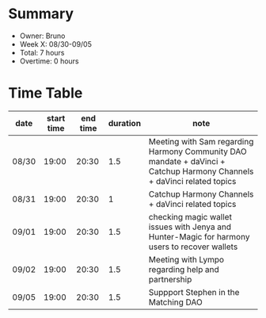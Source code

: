 # Summary
* Owner: Bruno
* Week X: 08/30-09/05
* Total: 7 hours
* Overtime: 0 hours

# Time Table
| date  | start time  | end time | duration  |  note |
|---|---|---|---|---|
| 08/30  | 19:00  | 20:30  | 1.5  | Meeting with Sam regarding Harmony Community DAO mandate +  daVinci + Catchup Harmony Channels + daVinci related topics  |
| 08/31  | 19:00  | 20:30  | 1    | Catchup Harmony Channels + daVinci related topics |
| 09/01  | 19:00  | 20:30  | 1.5  | checking magic wallet issues with Jenya and Hunter-Magic for harmony users to recover wallets  |
| 09/02  | 19:00  | 20:30  | 1.5  | Meeting with Lympo regarding help and partnership  |
| 09/05  | 19:00  | 20:30  | 1.5  | Suppport Stephen in the Matching DAO  |
